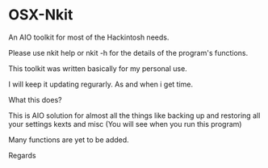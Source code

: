 # OSX-Nkit
An AIO toolkit for most of the Hackintosh needs.

Please use nkit help or nkit -h for the details of the program's functions.

This toolkit was written basically for my personal use.

I will keep it updating regurarly. As and when i get time.

What this does?

This is AIO solution for almost all the things like backing up and restoring all your settings kexts and misc (You will see when you run this program)

Many functions are yet to be added.

Regards
